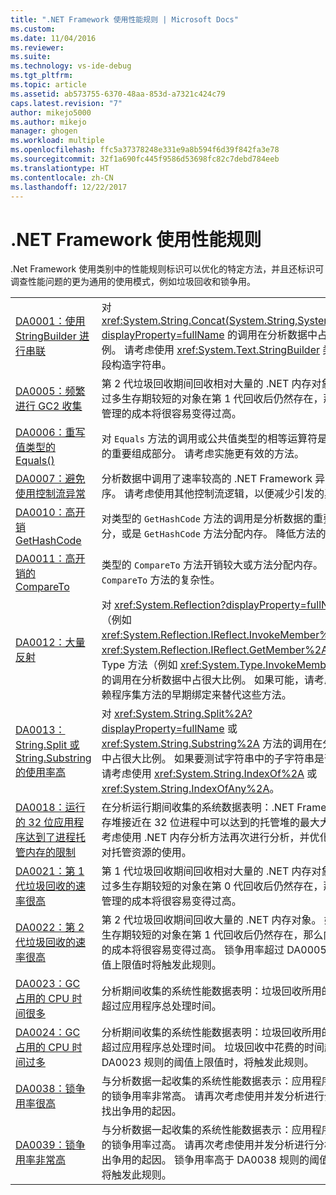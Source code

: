 ```yaml
---
title: ".NET Framework 使用性能规则 | Microsoft Docs"
ms.custom: 
ms.date: 11/04/2016
ms.reviewer: 
ms.suite: 
ms.technology: vs-ide-debug
ms.tgt_pltfrm: 
ms.topic: article
ms.assetid: ab573755-6370-48aa-853d-a7321c424c79
caps.latest.revision: "7"
author: mikejo5000
ms.author: mikejo
manager: ghogen
ms.workload: multiple
ms.openlocfilehash: ffc5a37378248e331e9a8b594f6d39f842fa3e78
ms.sourcegitcommit: 32f1a690fc445f9586d53698fc82c7debd784eeb
ms.translationtype: HT
ms.contentlocale: zh-CN
ms.lasthandoff: 12/22/2017
---
```

# <a name="net-framework-usage-performance-rules"></a>.NET Framework 使用性能规则
.Net Framework 使用类别中的性能规则标识可以优化的特定方法，并且还标识可调查性能问题的更为通用的使用模式，例如垃圾回收和锁争用。  
  
|||  
|-|-|  
|[DA0001：使用 StringBuilder 进行串联](../profiling/da0001-use-stringbuilder-for-concatenations.md)|对 <xref:System.String.Concat(System.String,System.String)?displayProperty=fullName> 的调用在分析数据中占很大比例。 请考虑使用 <xref:System.Text.StringBuilder> 类从多个段构造字符串。|  
|[DA0005：频繁进行 GC2 收集](../profiling/da0005-frequent-gc2-collections.md)|第 2 代垃圾回收期间回收相对大量的 .NET 内存对象。 如果过多生存期较短的对象在第 1 代回收后仍然存在，那么内存管理的成本将很容易变得过高。|  
|[DA0006：重写值类型的 Equals()](../profiling/da0006-override-equals-parens-for-value-types.md)|对 `Equals` 方法的调用或公共值类型的相等运算符是分析数据的重要组成部分。 请考虑实施更有效的方法。|  
|[DA0007：避免使用控制流异常](../profiling/da0007-avoid-using-exceptions-for-control-flow.md)|分析数据中调用了速率较高的 .NET Framework 异常处理程序。 请考虑使用其他控制流逻辑，以便减少引发的异常数。|  
|[DA0010：高开销 GetHashCode](../profiling/da0010-expensive-gethashcode.md)|对类型的 `GetHashCode` 方法的调用是分析数据的重要组成部分，或是 `GetHashCode` 方法分配内存。 降低方法的复杂性。|  
|[DA0011：高开销的 CompareTo](../profiling/da0011-expensive-compareto.md)|类型的 `CompareTo` 方法开销较大或方法分配内存。 降低 `CompareTo` 方法的复杂性。|  
|[DA0012：大量反射](../profiling/da0012-significant-amount-of-reflection.md)|对 <xref:System.Reflection?displayProperty=fullName> 方法（例如 <xref:System.Reflection.IReflect.InvokeMember%2A> 和 <xref:System.Reflection.IReflect.GetMember%2A>）或 Type 方法（例如 <xref:System.Type.InvokeMember%2A>）的调用在分析数据中占很大比例。 如果可能，请考虑用对依赖程序集方法的早期绑定来替代这些方法。|  
|[DA0013：String.Split 或 String.Substring 的使用率高](../profiling/da0013-high-usage-of-string-split-or-string-substring.md)|对 <xref:System.String.Split%2A?displayProperty=fullName> 或 <xref:System.String.Substring%2A> 方法的调用在分析数据中占很大比例。 如果要测试字符串中的子字符串是否存在，请考虑使用 <xref:System.String.IndexOf%2A> 或 <xref:System.String.IndexOfAny%2A>。|  
|[DA0018：运行的 32 位应用程序达到了进程托管内存的限制](../profiling/da0018-32-bit-application-running-at-process-managed-memory-limits.md)|在分析运行期间收集的系统数据表明：.NET Framework 内存堆接近在 32 位进程中可以达到的托管堆的最大大小。 请考虑使用 .NET 内存分析方法再次进行分析，并优化应用程序对托管资源的使用。|  
|[DA0021：第 1 代垃圾回收的速率很高](../profiling/da0021-high-rate-of-gen-1-garbage-collections.md)|第 1 代垃圾回收期间回收相对大量的 .NET 内存对象。 如果过多生存期较短的对象在第 0 代回收后仍然存在，那么内存管理的成本将很容易变得过高。|  
|[DA0022：第 2 代垃圾回收的速率很高](../profiling/da0022-high-rate-of-gen-2-garbage-collections.md)|第 2 代垃圾回收期间回收大量的 .NET 内存对象。 如果过多生存期较短的对象在第 1 代回收后仍然存在，那么内存管理的成本将很容易变得过高。 锁争用率超过 DA0005 规则的阈值上限值时将触发此规则。|  
|[DA0023：GC 占用的 CPU 时间很多](../profiling/da0023-high-gc-cpu-time.md)|分析期间收集的系统性能数据表明：垃圾回收所用的时间明显超过应用程序总处理时间。|  
|[DA0024：GC 占用的 CPU 时间过多](../profiling/da0024-excessive-gc-cpu-time.md)|分析期间收集的系统性能数据表明：垃圾回收所用的时间明显超过应用程序总处理时间。 垃圾回收中花费的时间超过 DA0023 规则的阈值上限值时，将触发此规则。|  
|[DA0038：锁争用率很高](../profiling/da0038-high-rate-of-lock-contentions.md)|与分析数据一起收集的系统性能数据表示：应用程序执行期间的锁争用率非常高。 请再次考虑使用并发分析进行分析，以找出争用的起因。|  
|[DA0039：锁争用率非常高](../profiling/da0039-very-high-rate-of-lock-contentions.md)|与分析数据一起收集的系统性能数据表示：应用程序执行期间的锁争用率过高。 请再次考虑使用并发分析进行分析，以找出争用的起因。 锁争用率高于 DA0038 规则的阈值上限值时将触发此规则。|